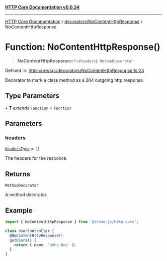 [**HTTP Core Documentation v0.0.34**](../../../README.md)

***

[HTTP Core Documentation](../../../modules.md) / [decorators/NoContentHttpResponse](../README.md) / NoContentHttpResponse

# Function: NoContentHttpResponse()

> **NoContentHttpResponse**\<`T`\>(`headers`): `MethodDecorator`

Defined in: [http-core/src/decorators/NoContentHttpResponse.ts:24](https://github.com/stonemjs/http-core/blob/fb38b6d1cb0bd2bb4e252ff611571ec3c006aa1e/src/decorators/NoContentHttpResponse.ts#L24)

Decorator to mark a class method as a 204 outgoing http response.

## Type Parameters

• **T** *extends* `Function` = `Function`

## Parameters

### headers

[`HeadersType`](../../../declarations/type-aliases/HeadersType.md) = `{}`

The headers for the response.

## Returns

`MethodDecorator`

A method decorator.

## Example

```typescript
import { NoContentHttpResponse } from '@stone-js/http-core';

class UserController {
  @NoContentHttpResponse()
  getUsers() {
    return { name: 'John Doe' };
  }
}
```
